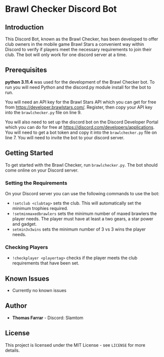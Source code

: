 
# Brawl Checker Discord Bot
## Introduction
This Discord Bot, known as the Brawl Checker, has been developed to offer club owners in the mobile game Brawl Stars a convenient way within Discord to verify if players meet the necessary requirements to join their club. The bot will only work for one discord server at a time.
## Prerequisites
**python 3.11.4** was used for the development of the Brawl Checker bot. To run you will need Python and the discord.py module install for the bot to run.

You will need an API key for the Brawl Stars API which you can get for free from https://developer.brawlstars.com/. Register, then copy your API key into the `brawlchecker.py` file on line 9.

You will also need to set up the discord bot on the Discord Developer Portal which you can do for free at https://discord.com/developers/applications. You will need to get a bot token and copy it into the `brawlchecker.py` file on line 7. You will need to invite the bot to your discord server.
## Getting Started
To get started with the Brawl Checker, run `brawlchecker.py`. The bot should come online on your Discord server.
### Setting the Requirements
On your Discord server you can use the following commands to use the bot:
* `!setclub <clubtag>` sets the club. This will automatically set the minimum trophies required.
* `!setminmaxedbrawlers` sets the minimum number of maxed brawlers the player needs. The player must have at least a two gears, a star power and gadget.
* `setmin3v3wins` sets the minimum number of 3 vs 3 wins the player needs.
### Checking Players
* `!checkplayer <playertag>` checks if the player meets the club requirements that have been set.
## Known Issues
* Currently no known issues
## Author
* **Thomas Farrar** - Discord: Slamtom
## License
This project is licensed under the MIT License - see `LICENSE` for more details.